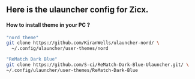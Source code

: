 ## Here is the ulauncher config for Zicx.

#### How to install theme in your PC ?

```bash
"nord theme"
git clone https://github.com/KiranWells/ulauncher-nord/ \
  ~/.config/ulauncher/user-themes/nord

"ReMatch Dark Blue"
git clone https://github.com/S-ci/ReMatch-Dark-Blue-Ulauncher.git/ \
~/.config/ulauncher/user-themes/ReMatch-Dark-Blue

```

